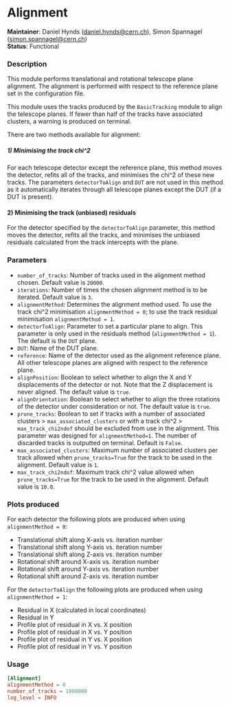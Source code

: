 # Alignment
**Maintainer**: Daniel Hynds (<daniel.hynds@cern.ch>), Simon Spannagel (<simon.spannagel@cern.ch>)  
**Status**: Functional

### Description
This module performs translational and rotational telescope plane alignment. The alignment is performed with respect to the reference plane set in the configuration file.

This module uses the tracks produced by the `BasicTracking` module to align the telescope planes. If fewer than half of the tracks have associated clusters, a warning is produced on terminal.

There are two methods available for alignment:

##### 1) Minimising the track chi^2
For each telescope detector except the reference plane, this method moves the detector, refits all of the tracks, and minimises the chi^2 of these new tracks. The parameters `detectorToAlign` and `DUT` are not used in this method as it automatically iterates through all telescope planes except the DUT (if a DUT is present).

#### 2) Minimising the track (unbiased) residuals
For the detector specified by the `detectorToAlign` parameter, this method moves the detector, refits all the tracks, and minimises the unbiased residuals calculated from the track intercepts with the plane.

### Parameters
* `number_of_tracks`: Number of tracks used in the alignment method chosen. Default value is `20000`.
* `iterations`: Number of times the chosen alignment method is to be iterated. Default value is `3`.
* `alignmentMethod`: Determines the alignment method used. To use the track chi^2 minimisation `alignmentMethod = 0`; to use the track residual minimisation `alignmentMethod = 1`.
* `detectorToAlign`: Parameter to set a particular plane to align. This parameter is only used in the residuals method (`alignmentMethod = 1`). The default is the `DUT` plane.
* `DUT`: Name of the DUT plane.
* `reference`: Name of the detector used as the alignment reference plane. All other telescope planes are aligned with respect to the reference plane.
* `alignPosition`: Boolean to select whether to align the X and Y displacements of the detector or not. Note that the Z displacement is never aligned. The default value is `true`.
* `alignOrientation`: Boolean to select whether to align the three rotations of the detector under consideration or not. The default value is `true`.
* `prune_tracks`: Boolean to set if tracks with a number of associated clusters > `max_associated_clusters` or with a track chi^2 > `max_track_chi2ndof` should be excluded from use in the alignment. This parameter was designed for `alignmentMethod=1`. The number of discarded tracks is outputted on terminal. Default is `False`.
* `max_associated_clusters`: Maximum number of associated clusters per track allowed when `prune_tracks=True` for the track to be used in the alignment. Default value is `1`.
* `max_track_chi2ndof`: Maximum track chi^2 value allowed when `prune_tracks=True` for the track to be used in the alignment. Default value is `10.0`.

### Plots produced
For each detector the following plots are produced when using `alignmentMethod = 0`:

* Translational shift along X-axis vs. iteration number
* Translational shift along Y-axis vs. iteration number
* Translational shift along Z-axis vs. iteration number
* Rotational shift around X-axis vs. iteration number
* Rotational shift around Y-axis vs. iteration number
* Rotational shift around Z-axis vs. iteration number

For the `detectorToAlign` the following plots are produced when using `alignmentMethod = 1`:

* Residual in X (calculated in local coordinates)
* Residual in Y
* Profile plot of residual in X vs. X position
* Profile plot of residual in X vs. Y position
* Profile plot of residual in Y vs. X position
* Profile plot of residual in Y vs. Y position


### Usage
```toml
[Alignment]
alignmentMethod = 0
number_of_tracks = 1000000
log_level = INFO
```
